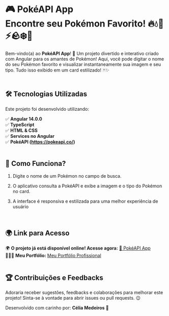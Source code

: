 # 🎮 PokéAPI App <br>Encontre seu Pokémon Favorito! 🔥💧🐉⚡🪨❄️🌱

Bem-vindo(a) ao **PokéAPI App**! 🎉 Um projeto divertido e interativo criado com Angular para os amantes de Pokémon! Aqui, você pode digitar o nome do seu Pokémon favorito e visualizar instantaneamente sua imagem e seu tipo. Tudo isso exibido em um card estilizado! 🃏✨  
<br>

## 🛠️ Tecnologias Utilizadas

Este projeto foi desenvolvido utilizando:

✅ **Angular 14.0.0**<br>
✅ **TypeScript**<br>
✅ **HTML & CSS**<br>
✅ **Services no Angular**<br>
✅ **PokéAPI (https://pokeapi.co/)**
<br><br>

## 🚀 Como Funciona?

1. Digite o nome de um Pokémon no campo de busca.

2. O aplicativo consulta a PokéAPI e exibe a imagem e o tipo do Pokémon no card.

3. A interface é responsiva e estilizada para uma melhor experiência de usuário 
<br>

## 🌍 Link para Acesso

🌍 **O projeto já está disponível online! Acesse agora:** [🔗 PokéAPI App](https://tiexperient-blog.netlify.app/)  
👩🏼‍💻 **Meu Portfólio:** [Meu Portfólio Profissional](https://ti-experient.netlify.app/)  
<br>

## 🏆 Contribuições e Feedbacks

Adoraria receber sugestões, feedbacks e colaborações para melhorar este projeto! Sinta-se à vontade para abrir issues ou pull requests. 😉

Desenvolvido com carinho por: **Célia Medeiros** 💛  
